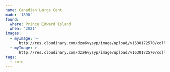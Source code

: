 ```yaml
---
name: Canadian Large Cent
made: '1890'
found:
  where: Prince Edward Island
  when: '2021'
images:
  - myImage: >-
      http://res.cloudinary.com/dza6vysyp/image/upload/v1630172570/collection/coins/1890-one-cent/930F74D4-6808-41F2-A9FA-498E1EE89E9D_1_105_c_adobespark_jkob9z.png
  - myImage: >-
      http://res.cloudinary.com/dza6vysyp/image/upload/v1630172570/collection/coins/1890-one-cent/16F7E880-0F25-4CEE-BFB3-46288FEFE1BD_1_105_c_adobespark_stymkn.png
tags:
  - coin
---
```


